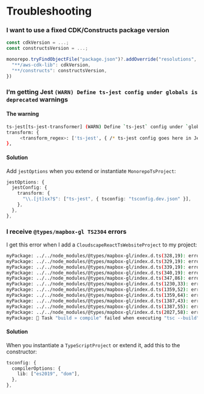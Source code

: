 # Troubleshooting

### I want to use a fixed CDK/Constructs package version

```ts
const cdkVersion = ...;
const constructsVersion = ...;

monorepo.tryFindObjectFile("package.json")?.addOverride("resolutions", {
  "**/aws-cdk-lib": cdkVersion,
  "**/constructs": constructsVersion,
})
```

### I’m getting Jest `(WARN) Define ts-jest config under globals is deprecated` warnings

#### The warning

```bash
ts-jest[ts-jest-transformer] (WARN) Define `ts-jest` config under `globals` is deprecated. Please do
transform: {
     <transform_regex>: ['ts-jest', { /* ts-jest config goes here in Jest */ }],
},
```

#### Solution

Add `jestOptions` when you extend or instantiate `MonorepoTsProject`:

```ts
jestOptions: {
  jestConfig: {
    transform: {
      "\\.[jt]sx?$": ["ts-jest", { tsconfig: "tsconfig.dev.json" }],
    },
  },
},
```

### I receive `@types/mapbox-gl TS2304` errors

I get this error when I add a `CloudscapeReactTsWebsiteProject` to my project:

```bash
myPackage: ../../node_modules/@types/mapbox-gl/index.d.ts(328,19): error TS2304: Cannot find name 'ImageData'.
myPackage: ../../node_modules/@types/mapbox-gl/index.d.ts(329,19): error TS2304: Cannot find name 'ImageBitmap'.
myPackage: ../../node_modules/@types/mapbox-gl/index.d.ts(339,19): error TS2304: Cannot find name 'ImageData'.
myPackage: ../../node_modules/@types/mapbox-gl/index.d.ts(340,19): error TS2304: Cannot find name 'ImageBitmap'.
myPackage: ../../node_modules/@types/mapbox-gl/index.d.ts(347,86): error TS2304: Cannot find name 'ImageBitmap'.
myPackage: ../../node_modules/@types/mapbox-gl/index.d.ts(1230,33): error TS2304: Cannot find name 'Node'.
myPackage: ../../node_modules/@types/mapbox-gl/index.d.ts(1359,52): error TS2304: Cannot find name 'ImageData'.
myPackage: ../../node_modules/@types/mapbox-gl/index.d.ts(1359,64): error TS2304: Cannot find name 'ImageBitmap'.
myPackage: ../../node_modules/@types/mapbox-gl/index.d.ts(1387,43): error TS2304: Cannot find name 'ImageData'.
myPackage: ../../node_modules/@types/mapbox-gl/index.d.ts(1387,55): error TS2304: Cannot find name 'ImageBitmap'.
myPackage: ../../node_modules/@types/mapbox-gl/index.d.ts(2027,58): error TS2304: Cannot find name 'WebGLContextEvent'.
myPackage: 👾 Task "build » compile" failed when executing "tsc --build" (cwd: /Users/<user>/projects/myProject/packages/myPackage)
```

#### Solution

When you instantiate a `TypeScriptProject` or extend it, add this to the constructor:

```ts
tsconfig: {
  compilerOptions: {
    lib: ["es2019", "dom"],
  },
},
```
